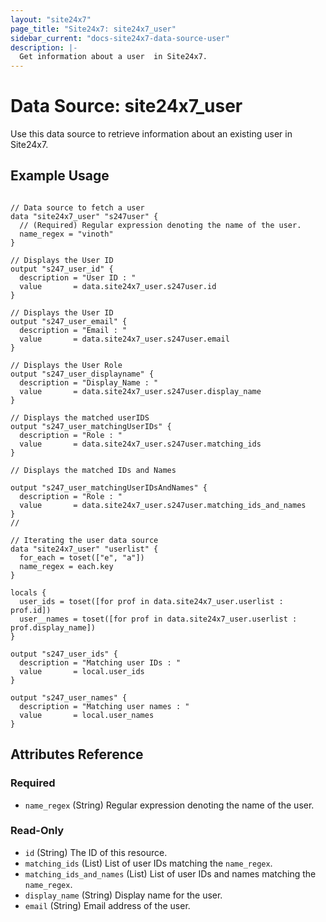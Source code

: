 ```yaml
---
layout: "site24x7"
page_title: "Site24x7: site24x7_user"
sidebar_current: "docs-site24x7-data-source-user"
description: |-
  Get information about a user  in Site24x7.
---
```


# Data Source: site24x7\_user

Use this data source to retrieve information about an existing user in Site24x7.

## Example Usage

```hcl

// Data source to fetch a user
data "site24x7_user" "s247user" {
  // (Required) Regular expression denoting the name of the user.
  name_regex = "vinoth"  
}

// Displays the User ID
output "s247_user_id" {
  description = "User ID : "
  value       = data.site24x7_user.s247user.id
}

// Displays the User ID
output "s247_user_email" {
  description = "Email : "
  value       = data.site24x7_user.s247user.email
}

// Displays the User Role
output "s247_user_displayname" {
  description = "Display_Name : "
  value       = data.site24x7_user.s247user.display_name
}

// Displays the matched userIDS
output "s247_user_matchingUserIDs" {
  description = "Role : "
  value       = data.site24x7_user.s247user.matching_ids
}

// Displays the matched IDs and Names 

output "s247_user_matchingUserIDsAndNames" {
  description = "Role : "
  value       = data.site24x7_user.s247user.matching_ids_and_names
}
//

// Iterating the user data source
data "site24x7_user" "userlist" {
  for_each = toset(["e", "a"])
  name_regex = each.key
}

locals {
  user_ids = toset([for prof in data.site24x7_user.userlist : prof.id])
  user__names = toset([for prof in data.site24x7_user.userlist : prof.display_name])
}

output "s247_user_ids" {
  description = "Matching user IDs : "
  value       = local.user_ids
}

output "s247_user_names" {
  description = "Matching user names : "
  value       = local.user_names
}

```

## Attributes Reference

### Required

* `name_regex` (String) Regular expression denoting the name of the user.

### Read-Only

* `id` (String) The ID of this resource.
* `matching_ids` (List) List of user  IDs matching the `name_regex`.
* `matching_ids_and_names` (List) List of user  IDs and names matching the `name_regex`.
* `display_name` (String) Display name for the user.
* `email` (String) Email address of the user.
